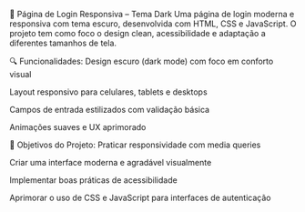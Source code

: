 🔐 Página de Login Responsiva – Tema Dark
Uma página de login moderna e responsiva com tema escuro, desenvolvida com HTML, CSS e JavaScript. O projeto tem como foco o design clean, acessibilidade e adaptação a diferentes tamanhos de tela.

🔍 Funcionalidades:
Design escuro (dark mode) com foco em conforto visual

Layout responsivo para celulares, tablets e desktops

Campos de entrada estilizados com validação básica

Animações suaves e UX aprimorado

🎯 Objetivos do Projeto:
Praticar responsividade com media queries

Criar uma interface moderna e agradável visualmente

Implementar boas práticas de acessibilidade

Aprimorar o uso de CSS e JavaScript para interfaces de autenticação
